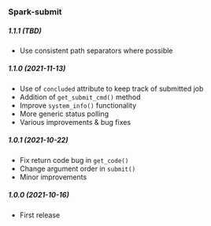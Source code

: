 ### Spark-submit

##### 1.1.1 (TBD)
- Use consistent path separators where possible

##### 1.1.0 (2021-11-13)
- Use of `concluded` attribute to keep track of submitted job
- Addition of `get_submit_cmd()` method
- Improve `system_info()` functionality
- More generic status polling
- Various improvements & bug fixes

##### 1.0.1 (2021-10-22)
- Fix return code bug in `get_code()`
- Change argument order in `submit()`
- Minor improvements

##### 1.0.0 (2021-10-16)
- First release
